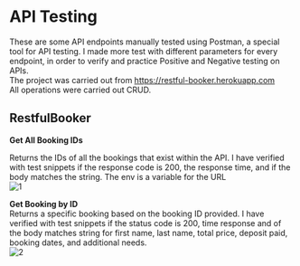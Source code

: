 # API Testing

These are some API endpoints manually tested using Postman, a special tool for API testing. I made more test with different parameters for every endpoint, in order to verify and practice Positive and Negative testing on APIs. </br>
The project was carried out from https://restful-booker.herokuapp.com</br>
All operations were carried out CRUD.</br>

## RestfulBooker
**Get All Booking IDs**</br>

Returns the IDs of all the bookings that exist within the API. I have verified with test snippets if the response code is 200, the response time, and if the body matches the string. The env is a variable for the URL </br>
![1](https://github.com/DeeKinga/Postman/assets/131695090/abaa695f-f1b5-4804-a960-cc330c04ff37)</br>


**Get Booking by ID** </br>
Returns a specific booking based on the booking ID provided. I have verified with test snippets if the status code is 200, time response and of the body matches string for first name, last name, total price, deposit paid, booking dates, and additional needs.</br>
![2](https://github.com/DeeKinga/Postman/assets/131695090/7879af2d-7218-44fb-bd62-37e069bbe25c)</br>


